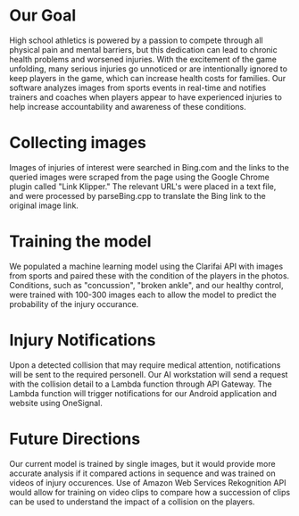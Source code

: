 # Our Goal
High school athletics is powered by a passion to compete through all physical pain and mental barriers, but this dedication can lead to chronic health problems and worsened injuries.  With the excitement of the game unfolding, many serious injuries go unnoticed or are intentionally ignored to keep players in the game, which can increase health costs for families. Our software analyzes images from sports events in real-time and notifies trainers and coaches when players appear to have experienced injuries to help increase accountability and awareness of these conditions.

# Collecting images 
Images of injuries of interest were searched in Bing.com and the links to the queried images were scraped from the page using the Google Chrome plugin called "Link Klipper."  The relevant URL's were placed in a text file, and were processed by parseBing.cpp to translate the Bing link to the original image link.

# Training the model
We populated a machine learning model using the Clarifai API with images from sports and paired these with the condition of the players in the photos.  Conditions, such as "concussion", "broken ankle", and our healthy control, were trained with 100-300 images each to allow the model to predict the probability of the injury occurance.

# Injury Notifications
Upon a detected collision that may require medical attention, notifications will be sent to the required personell.  Our AI workstation will send a request with the collision detail to a Lambda function through API Gateway.  The Lambda function will trigger notifications for our Android application and website using OneSignal.

# Future Directions
Our current model is trained by single images, but it would provide more accurate analysis if it compared actions in sequence and was trained on videos of injury occurences.  Use of Amazon Web Services Rekognition API would allow for training on video clips to compare how a succession of clips can be used to understand the impact of a collision on the players.
